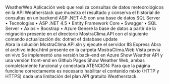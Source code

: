 WeatherWeb 
Aplicación web que realiza consultas de datos meteorológicos en la API Weatherstack que muestra el resultado y conserva el historial de consultas en un backend ASP .NET 4.5 con una base de datos SQL Server  
•	Tecnologías 
•	ASP .NET 4.5 
•	Entity Framework Core 
•	Swagger 
•	SQL Server 
•	Axios 
•	Boostrap 
•	Azure 
 Generé la base de datos a partir de la migración presente en el directorio MostraClima.API con el siguiente comando actualización de: 
dotnet ef database update  
Abra la solución MostraClima.API.sln y ejecute el servidor IIS Express Abra el archivo index.html presente en la carpeta MostraClima.Web  Vista previa en vivo Se implementó una versión back-end en Azure Show Weather API y una versión front-end en Github Pages Show Weather Web, ambas completamente funcional y conectada 
 ATENCIÓN: Para que la página funcione correctamente es necesario habilitar el contenido mixto (HTTP y HTTPS) dada una limitación del plan API gratuito Weatherstack.
